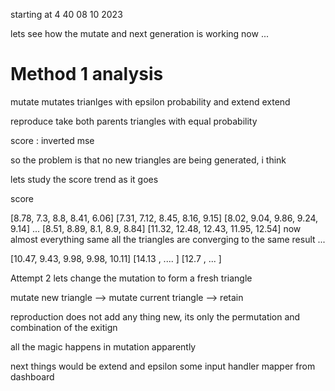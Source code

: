 starting at 4 40
08 10 2023

lets see how the mutate and next generation is working now ...


# Method 1 analysis
mutate 
    mutates trianlges with epsilon probability and extend extend

reproduce 
    take both parents triangles with equal probability

score : inverted mse 

so the problem is that no new triangles are being generated, i think 

lets study the score trend as it goes

score 

[8.78, 7.3, 8.8, 8.41, 6.06]
[7.31, 7.12, 8.45, 8.16, 9.15]
[8.02, 9.04, 9.86, 9.24, 9.14]
...
[8.51, 8.89, 8.1, 8.9, 8.84]
[11.32, 12.48, 12.43, 11.95, 12.54]
now almost everything same
all the triangles are converging to the same result ...

[10.47, 9.43, 9.98, 9.98, 10.11]
[14.13 , .... ]
[12.7 , ... ]

Attempt 2 
lets change the mutation to form a fresh triangle

mutate
new triangle --> mutate current triangle --> retain



reproduction does not add any thing new, its only the permutation and combination of the exitign

all the magic happens in mutation apparently 

next things would be extend and epsilon some input handler mapper from dashboard
